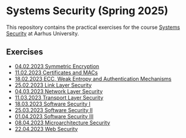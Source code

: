 Systems Security (Spring 2025)
============================

This repository contains the practical exercises for the course [Systems
Security](https://kursuskatalog.au.dk/da/course/130409/Systems-Security) at Aarhus University.



Exercises
---------

- [04.02.2023 Symmetric Encryption](01_symmetric_encryption/)
- [11.02.2023 Certificates and MACs](02_certificates_and_macs/)
- [18.02.2023 ECC, Weak Entropy and Authentication Mechanisms](03_ecc_weak_entropy_and_authentication_mechanisms/)
- [25.02.2023 Link Layer Security](04_link_layer_security)
- [04.03.2023 Network Layer Security](05_network_layer_security)
- [11.03.2023 Transport Layer Security](06_transport_layer_security)
- [18.03.2023 Software Security I](07_software_security_i)
- [25.03.2023 Software Security II](08_software_security_ii)
- [01.04.2023 Software Security III](09_software_security_iii)
- [08.04.2023 Microarchitecture Security](10_microarch_security)
- [22.04.2023 Web Security](https://dvwa.syssec.dk:8080/)
